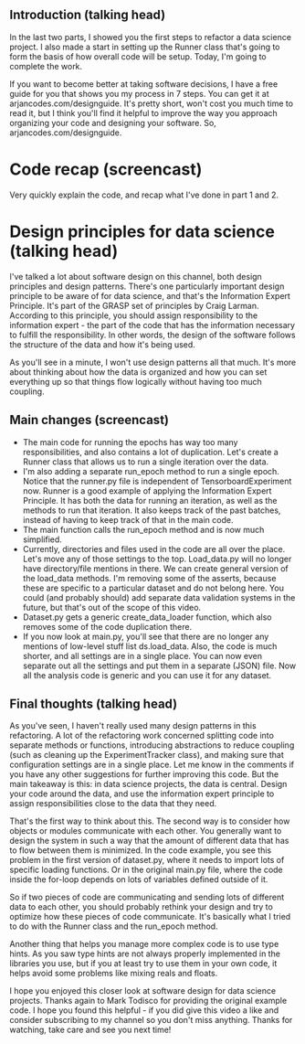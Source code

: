 ## Introduction (talking head)

In the last two parts, I showed you the first steps to refactor a data science project. I also made a start in setting up the Runner class that's going to form the basis of how overall code will be setup. Today, I'm going to complete the work.

If you want to become better at taking software decisions, I have a free guide for you that shows you my process in 7 steps. You can get it at arjancodes.com/designguide. It's pretty short, won't cost you much time to read it, but I think you'll find it helpful to improve the way you approach organizing your code and designing your software. So, arjancodes.com/designguide.

# Code recap (screencast)

Very quickly explain the code, and recap what I've done in part 1 and 2.

# Design principles for data science (talking head)

I've talked a lot about software design on this channel, both design principles and design patterns. There's one particularly important design principle to be aware of for data science, and that's the Information Expert Principle. It's part of the GRASP set of principles by Craig Larman. According to this principle, you should assign responsibility to the information expert - the part of the code that has the information necessary to fulfill the responsibility. In other words, the design of the software follows the structure of the data and how it's being used.

As you'll see in a minute, I won't use design patterns all that much. It's more about thinking about how the data is organized and how you can set everything up so that things flow logically without having too much coupling.

## Main changes (screencast)

- The main code for running the epochs has way too many responsibilities, and also contains a lot of duplication. Let's create a Runner class that allows us to run a single iteration over the data.
- I'm also adding a separate run_epoch method to run a single epoch. Notice that the runner.py file is independent of TensorboardExperiment now. Runner is a good example of applying the Information Expert Principle. It has both the data for running an iteration, as well as the methods to run that iteration. It also keeps track of the past batches, instead of having to keep track of that in the main code.
- The main function calls the run_epoch method and is now much simplified.
- Currently, directories and files used in the code are all over the place. Let's move any of those settings to the top. Load_data.py will no longer have directory/file mentions in there. We can create general version of the load_data methods. I'm removing some of the asserts, because these are specific to a particular dataset and do not belong here. You could (and probably should) add separate data validation systems in the future, but that's out of the scope of this video.
- Dataset.py gets a generic create_data_loader function, which also removes some of the code duplication there.
- If you now look at main.py, you'll see that there are no longer any mentions of low-level stuff list ds.load_data. Also, the code is much shorter, and all settings are in a single place. You can now even separate out all the settings and put them in a separate (JSON) file. Now all the analysis code is generic and you can use it for any dataset.

## Final thoughts (talking head)

As you've seen, I haven't really used many design patterns in this refactoring. A lot of the refactoring work concerned splitting code into separate methods or functions, introducing abstractions to reduce coupling (such as cleaning up the ExperimentTracker class), and making sure that configuration settings are in a single place. Let me know in the comments if you have any other suggestions for further improving this code. But the main takeaway is this: in data science projects, the data is central. Design your code around the data, and use the information expert principle to assign responsibilities close to the data that they need.

That's the first way to think about this. The second way is to consider how objects or modules communicate with each other. You generally want to design the system in such a way that the amount of different data that has to flow between them is minimized. In the code example, you see this problem in the first version of dataset.py, where it needs to import lots of specific loading functions. Or in the original main.py file, where the code inside the for-loop depends on lots of variables defined outside of it.

So if two pieces of code are communicating and sending lots of different data to each other, you should probably rethink your design and try to optimize how these pieces of code communicate. It's basically what I tried to do with the Runner class and the run_epoch method.

Another thing that helps you manage more complex code is to use type hints. As you saw type hints are not always properly implemented in the libraries you use, but if you at least try to use them in your own code, it helps avoid some problems like mixing reals and floats.

I hope you enjoyed this closer look at software design for data science projects. Thanks again to Mark Todisco for providing the original example code. I hope you found this helpful - if you did give this video a like and consider subscribing to my channel so you don't miss anything. Thanks for watching, take care and see you next time!
